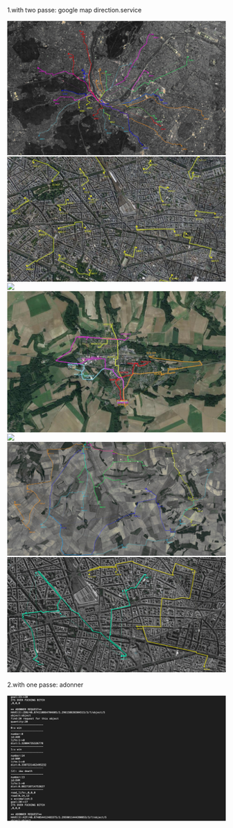 1.with two passe: google map direction.service<br><br>
<img src="30.jpg">
<img src="15.png">
<img src="7.png">
<img src="8.png">
<img src="4.png">
<img src="34.jpg">
<img src="23.jpg">
<br><br>
2.with one passe: adonner<br><br>
<img src="13.png">


